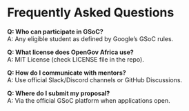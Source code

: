 # Frequently Asked Questions

**Q: Who can participate in GSoC?**  
A: Any eligible student as defined by Google’s GSoC rules.

**Q: What license does OpenGov Africa use?**  
A: MIT License (check LICENSE file in the repo).

**Q: How do I communicate with mentors?**  
A: Use official Slack/Discord channels or GitHub Discussions.

**Q: Where do I submit my proposal?**  
A: Via the official GSoC platform when applications open.
